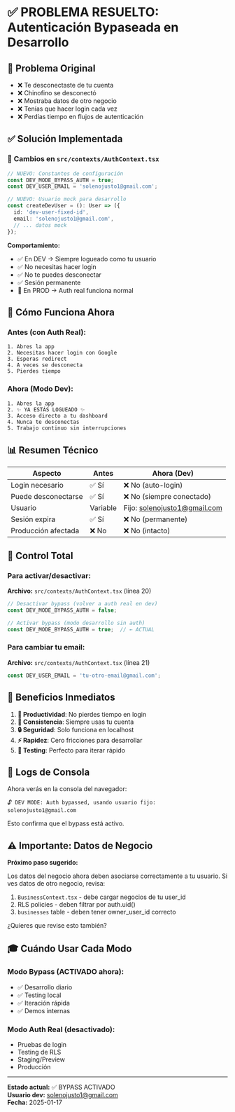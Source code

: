 # ✅ PROBLEMA RESUELTO: Autenticación Bypaseada en Desarrollo

## 🔴 Problema Original

- ❌ Te desconectaste de tu cuenta
- ❌ Chinofino se desconectó
- ❌ Mostraba datos de otro negocio
- ❌ Tenías que hacer login cada vez
- ❌ Perdías tiempo en flujos de autenticación

## ✅ Solución Implementada

### 📝 **Cambios en `src/contexts/AuthContext.tsx`**

```typescript
// NUEVO: Constantes de configuración
const DEV_MODE_BYPASS_AUTH = true;
const DEV_USER_EMAIL = 'solenojusto1@gmail.com';

// NUEVO: Usuario mock para desarrollo
const createDevUser = (): User => ({
  id: 'dev-user-fixed-id',
  email: 'solenojusto1@gmail.com',
  // ... datos mock
});
```

**Comportamiento:**
- ✅ En DEV → Siempre logueado como tu usuario
- ✅ No necesitas hacer login
- ✅ No te puedes desconectar
- ✅ Sesión permanente
- 🔐 En PROD → Auth real funciona normal

## 🎯 Cómo Funciona Ahora

### Antes (con Auth Real):
```
1. Abres la app
2. Necesitas hacer login con Google
3. Esperas redirect
4. A veces se desconecta
5. Pierdes tiempo
```

### Ahora (Modo Dev):
```
1. Abres la app
2. ✨ YA ESTÁS LOGUEADO ✨
3. Acceso directo a tu dashboard
4. Nunca te desconectas
5. Trabajo continuo sin interrupciones
```

## 📊 Resumen Técnico

| Aspecto | Antes | Ahora (Dev) |
|---------|-------|-------------|
| Login necesario | ✅ Sí | ❌ No (auto-login) |
| Puede desconectarse | ✅ Sí | ❌ No (siempre conectado) |
| Usuario | Variable | Fijo: solenojusto1@gmail.com |
| Sesión expira | ✅ Sí | ❌ No (permanente) |
| Producción afectada | ❌ No | ❌ No (intacto) |

## 🔧 Control Total

### Para activar/desactivar:

**Archivo:** `src/contexts/AuthContext.tsx` (línea 20)

```typescript
// Desactivar bypass (volver a auth real en dev)
const DEV_MODE_BYPASS_AUTH = false;

// Activar bypass (modo desarrollo sin auth)
const DEV_MODE_BYPASS_AUTH = true;  // ← ACTUAL
```

### Para cambiar tu email:

**Archivo:** `src/contexts/AuthContext.tsx` (línea 21)

```typescript
const DEV_USER_EMAIL = 'tu-otro-email@gmail.com';
```

## 🚀 Beneficios Inmediatos

1. **💪 Productividad**: No pierdes tiempo en login
2. **🎯 Consistencia**: Siempre usas tu cuenta
3. **🔒 Seguridad**: Solo funciona en localhost
4. **⚡ Rapidez**: Cero fricciones para desarrollar
5. **🧪 Testing**: Perfecto para iterar rápido

## 📝 Logs de Consola

Ahora verás en la consola del navegador:

```
🔓 DEV MODE: Auth bypassed, usando usuario fijo: solenojusto1@gmail.com
```

Esto confirma que el bypass está activo.

## ⚠️ Importante: Datos de Negocio

**Próximo paso sugerido:**

Los datos del negocio ahora deben asociarse correctamente a tu usuario. Si ves datos de otro negocio, revisa:

1. `BusinessContext.tsx` - debe cargar negocios de tu user_id
2. RLS policies - deben filtrar por auth.uid()
3. `businesses` table - deben tener owner_user_id correcto

¿Quieres que revise esto también?

## 🎓 Cuándo Usar Cada Modo

### Modo Bypass (ACTIVADO ahora):
- ✅ Desarrollo diario
- ✅ Testing local
- ✅ Iteración rápida
- ✅ Demos internas

### Modo Auth Real (desactivado):
- Pruebas de login
- Testing de RLS
- Staging/Preview
- Producción

---

**Estado actual:** ✅ BYPASS ACTIVADO  
**Usuario dev:** solenojusto1@gmail.com  
**Fecha:** 2025-01-17

